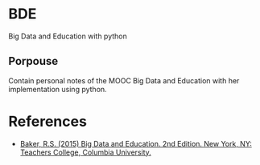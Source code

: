# BDE
Big Data and Education with python

## Porpouse
Contain personal notes of the MOOC Big Data and Education with her implementation using python.

# References
* [Baker, R.S. (2015) Big Data and Education. 2nd Edition. New York, NY: Teachers College, Columbia University.](http://www.columbia.edu/~rsb2162/bigdataeducation.html)
